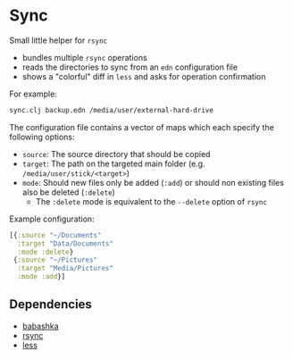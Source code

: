 # Sync

Small little helper for `rsync`

- bundles multiple `rsync` operations
- reads the directories to sync from an `edn` configuration file
- shows a "colorful" diff in `less` and asks for operation confirmation

For example:

```bash
sync.clj backup.edn /media/user/external-hard-drive
```

The configuration file contains a vector of maps which each specify the following options:

- `source`: The source directory that should be copied
- `target`: The path on the targeted main folder (e.g. `/media/user/stick/<target>`)
- `mode`: Should new files only be added (`:add`) or should non existing files also be deleted (`:delete`)
    - The `:delete` mode is equivalent to the `--delete` option of `rsync`

Example configuration:

```clojure
[{:source "~/Documents"
  :target "Data/Documents"
  :mode :delete}
 {:source "~/Pictures"
  :target "Media/Pictures"
  :mode :add}]
```

## Dependencies

- [babashka](https://github.com/babashka/babashka)
- [rsync](https://man7.org/linux/man-pages/man1/rsync.1.html)
- [less](https://man7.org/linux/man-pages/man1/less.1.html)
